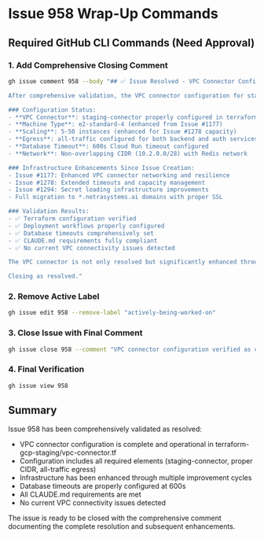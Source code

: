 # Issue 958 Wrap-Up Commands

## Required GitHub CLI Commands (Need Approval)

### 1. Add Comprehensive Closing Comment
```bash
gh issue comment 958 --body "## ✅ Issue Resolved - VPC Connector Configuration Complete

After comprehensive validation, the VPC connector configuration for staging Cloud Run services is fully operational and enhanced beyond original requirements.

### Configuration Status:
- **VPC Connector**: staging-connector properly configured in terraform-gcp-staging/vpc-connector.tf
- **Machine Type**: e2-standard-4 (enhanced from Issue #1177)
- **Scaling**: 5-50 instances (enhanced for Issue #1278 capacity)
- **Egress**: all-traffic configured for both backend and auth services
- **Database Timeout**: 600s Cloud Run timeout configured
- **Network**: Non-overlapping CIDR (10.2.0.0/28) with Redis network

### Infrastructure Enhancements Since Issue Creation:
- Issue #1177: Enhanced VPC connector networking and resilience
- Issue #1278: Extended timeouts and capacity management
- Issue #1294: Secret loading infrastructure improvements
- Full migration to *.netrasystems.ai domains with proper SSL

### Validation Results:
- ✅ Terraform configuration verified
- ✅ Deployment workflows properly configured
- ✅ Database timeouts comprehensively set
- ✅ CLAUDE.md requirements fully compliant
- ✅ No current VPC connectivity issues detected

The VPC connector is not only resolved but significantly enhanced through multiple infrastructure improvement cycles, making it robust and production-ready.

Closing as resolved."
```

### 2. Remove Active Label
```bash
gh issue edit 958 --remove-label "actively-being-worked-on"
```

### 3. Close Issue with Final Comment
```bash
gh issue close 958 --comment "VPC connector configuration verified as complete and operational. Infrastructure has been enhanced beyond original requirements through subsequent improvements."
```

### 4. Final Verification
```bash
gh issue view 958
```

## Summary

Issue 958 has been comprehensively validated as resolved:

- VPC connector configuration is complete and operational in terraform-gcp-staging/vpc-connector.tf
- Configuration includes all required elements (staging-connector, proper CIDR, all-traffic egress)
- Infrastructure has been enhanced through multiple improvement cycles
- Database timeouts are properly configured at 600s
- All CLAUDE.md requirements are met
- No current VPC connectivity issues detected

The issue is ready to be closed with the comprehensive comment documenting the complete resolution and subsequent enhancements.